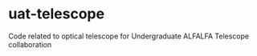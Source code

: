 # uat-telescope
Code related to optical telescope for Undergraduate ALFALFA Telescope collaboration
